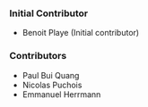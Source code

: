 ### Initial Contributor
- Benoit Playe (Initial contributor)

### Contributors
- Paul Bui Quang
- Nicolas Puchois
- Emmanuel Herrmann